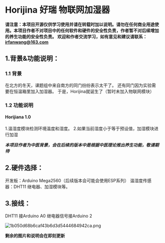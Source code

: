 # Horijina 好瑞 物联网加湿器
**请注意：本项目开源仅供学习使用并请在转载时加以说明。请勿在任何商业用途使用。本项目作者不对项目中的任何软件和硬件的安全性负责，作者暂不对后续增加的养生功能的安全性负责。
欢迎和作者交流学习，如有意见和建议请联系：irfanwang@163.com**

## 1.背景&功能说明：
 ### 1.1 背景
 在北方的冬天，课题组中来自南方的同门纷纷表示太干了。
 还有同门因为实验需要在恒温箱里加入加湿器。
 于是，Horijina就诞生了（暂时未加入物联网模块）
 ### 1.2 功能说明
 #### Horijiana 1.0
 1.温湿度模块检测环境温度和湿度。
 2.如果当前湿度小于等于预设值，加湿模块进行加湿
 
***本项目作者为中医背景，会在后续的版本中是根据中医理论推出养生功能，敬请期待***
## 2.硬件选择：
 开发板：Arduino Mega2560（后续版本会可能会使用ESP系列）
 温湿度传感器：DHT11
 继电器、加湿模块等。
## 3.接线：
DHT11 接Arduino A0
继电器信号接Arduino 2

![1b050d68b6caf43b6d3d5444684942ca.png](en-resource://database/503:1)

    
    
**剩余的图片和说明会在即刻更新**
